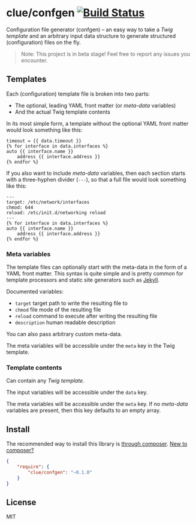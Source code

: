 # clue/confgen [![Build Status](https://travis-ci.org/clue/php-confgen.svg?branch=master)](https://travis-ci.org/clue/php-confgen)

Configuration file generator (confgen) –
an easy way to take a *Twig template* and an arbitrary input data structure to
generate structured (configuration) files on the fly. 

> Note: This project is in beta stage! Feel free to report any issues you encounter.

## Templates

Each (configuration) template file is broken into two parts:

* The optional, leading YAML front matter (or *meta-data* variables)
* And the actual Twig template contents

In its most simple form, a template without the optional YAML front matter would
look something like this:

```
timeout = {{ data.timeout }}
{% for interface in data.interfaces %}
auto {{ interface.name }}
    address {{ interface.address }}
{% endfor %}
```

If you also want to include *meta-data* variables, then
each section starts with a three-hyphen divider (`---`), so that a full file would
look something like this:

```
---
target: /etc/network/interfaces
chmod: 644
reload: /etc/init.d/networking reload
---
{% for interface in data.interfaces %}
auto {{ interface.name }}
    address {{ interface.address }}
{% endfor %}
```

### Meta variables

The template files can optionally start with the meta-data in the form of a YAML front matter.
This syntax is quite simple and is pretty common for template processors and
static site generators such as [Jekyll](http://jekyllrb.com/docs/frontmatter/).

Documented variables:

* `target` target path to write the resulting file to
* `chmod` file mode of the resulting file
* `reload` command to execute after writing the resulting file
* `description` human readable description

You can also pass arbitrary custom meta-data.

The meta variables will be accessible under the `meta` key in the Twig template.

### Template contents

Can contain any *Twig template*.

The input variables will be accessible under the `data` key.

The meta variables will be accessible under the `meta` key.
If no *meta-data* variables are present, then this key defaults to an empty array.

## Install

The recommended way to install this library is [through composer](http://getcomposer.org). [New to composer?](http://getcomposer.org/doc/00-intro.md)

```JSON
{
    "require": {
        "clue/confgen": "~0.1.0"
    }
}
```

## License

MIT
